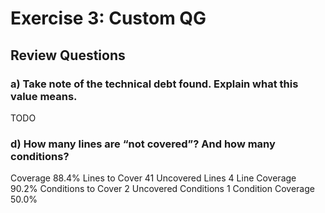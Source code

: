 # Exercise 3:  Custom QG

## Review Questions

### a) Take note of the technical debt found. Explain what this value means.
TODO

### d) How many lines are “not covered”? And how many conditions?
Coverage			88.4%
Lines to Cover		41
Uncovered Lines 		4
Line Coverage 		90.2%
Conditions to Cover 	2
Uncovered Conditions 	1
Condition Coverage 	50.0%
